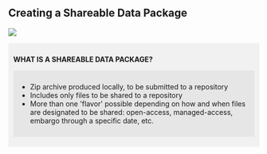 ## Creating a Shareable Data Package

![](share.drawio)

<div markdown="1" style="background-color:rgba(0, 0, 0, 0.0470588); text-align:left; vertical-align: top; padding:10px 10px;">

**WHAT IS A SHAREABLE DATA PACKAGE?**

<div markdown="1" style="background-color:rgba(0, 0, 0, 0.0470588); text-align:left; vertical-align: top; padding:10px 10px; margin-bottom: 10px;">

* Zip archive produced locally, to be submitted to a repository
* Includes only files to be shared to a repository
* More than one 'flavor' possible depending on how and when files are designated to be shared: open-access, managed-access, embargo through a specific date, etc.

</div>
</div>
  
